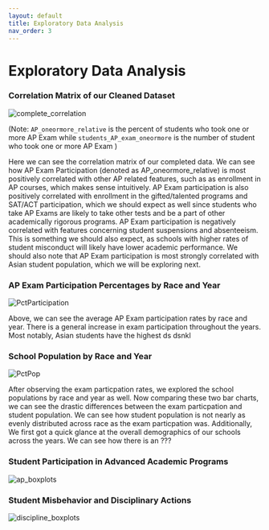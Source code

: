 ```yaml
---
layout: default
title: Exploratory Data Analysis 
nav_order: 3
---
```


# Exploratory Data Analysis 

### Correlation Matrix of our Cleaned Dataset 

![complete_correlation](../../assets/images/complete_correlation.png)

(Note: `AP_oneormore_relative` is the percent of students who took one or more AP Exam while `students_AP_exam_oneormore` is the number of student who took one or more AP Exam ) 


Here we can see the correlation matrix of our completed data. We can see how AP Exam Participation (denoted as AP_oneormore_relative) is most positively correlated with other AP related features, such as as enrollment in AP courses, which makes sense intuitively. AP Exam participation is also positively correlated with enrollment in the gifted/talented programs and SAT/ACT participation, which we should expect as well since students who take AP Exams are likely to take other tests and be a part of other academically rigorous programs. AP Exam participation is negatively correlated with features concerning student suspensions and absenteeism. This is something we should also expect, as schools with higher rates of student misconduct will likely have lower academic performance. We should also note that AP Exam participation is most strongly correlated with Asian student population, which we will be exploring next. 



### AP Exam Participation Percentages by Race and Year  

![PctParticipation](../../assets/images/PctParticipation.png)

Above, we can see the average AP Exam participation rates by race and year. There is a general increase in exam participation throughout the years. Most notably, Asian students have the highest ds dsnkl


### School Population by Race and Year 

![PctPop](../../assets/images/PctPop.png)

After observing the exam particpation rates, we explored the school populations by race and year as well. Now comparing these two bar charts, we can see the drastic differences between the exam particpation and student population. We can see how student population is not nearly as evenly distributed across race as the exam particpation was. Additionally, 
We first got a quick glance at the overall demographics of our schools across the years. We can see how there is an ???
 


### Student Participation in Advanced Academic Programs 

![ap_boxplots](../../assets/images/ap_boxplots.png)



### Student Misbehavior and Disciplinary Actions 

![discipline_boxplots](../../assets/images/discipline_boxplots.png)


